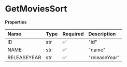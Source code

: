 # GetMoviesSort

**Properties**

| Name        | Type | Required | Description   |
| :---------- | :--- | :------- | :------------ |
| ID          | str  | ✅       | "id"          |
| NAME        | str  | ✅       | "name"        |
| RELEASEYEAR | str  | ✅       | "releaseYear" |

<!-- This file was generated by liblab | https://liblab.com/ -->
